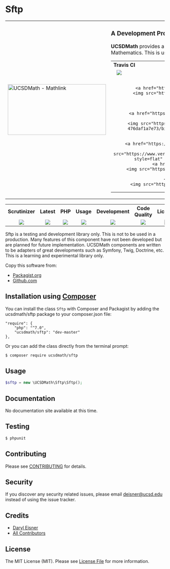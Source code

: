# Sftp
<table border="0">
  <tr>
    <td width="310"><img height="160" width="310"alt="UCSDMath - Mathlink" src="https://github.com/ucsdmath/Testing/blob/master/ucsdmath-logo.png"></td>
    <td><h3>A Development Project in PHP</h3><p><strong>UCSDMath</strong> provides a testing framework for general internal Intranet software applications for the UCSD, Department of Mathematics. This is used for development and testing only. [not for production]</p>

<table width="550"><tr><td width="120"><b>Travis CI</b></td><td width="250"><b>SensioLabs</b></td><td width="180"><b>Dependencies</b></td></tr><tr>
    <td width="120" align="center">
        <a href="https://travis-ci.org/ucsdmath/Sftp">
        <img src="https://travis-ci.org/ucsdmath/Sftp.svg?branch=master" style="float: left; margin: 0px 0px 10px 10px;"></a><br>
        <a href="https://www.codacy.com/app/ucsdmath-project/Sftp">
        <img src="https://api.codacy.com/project/badge/Grade/29d0f1527e844c13923607a072e52ef1"></a>

        <a href="https://scrutinizer-ci.com/g/ucsdmath/Sftp/?branch=master">
        <img src="https://img.shields.io/scrutinizer/g/ucsdmath/Sftp.svg"></a>

    </td>
    <td width="250" align="center">
        <a href="https://insight.sensiolabs.com/projects/3b103233-5eff-48d7-98c1-476daf1a7e73">
        <img src="https://insight.sensiolabs.com/projects/3b103233-5eff-48d7-98c1-476daf1a7e73/big.png" style="float: right; margin: 0px 0px 10px 10px;" width="212" height="51"></a></td>
    <td width="180" align="center">
        <a href="https://www.versioneye.com/user/projects/577fbb8b5bb1390038414460">
        <img src="https://www.versioneye.com/user/projects/577fbb8b5bb1390038414460/badge.png?style=flat" style="float:left;margin:0px 0px 10px 10px;"></a><br>
        <a href="https://codeclimate.com/github/ucsdmath/Sftp">
        <img src="https://codeclimate.com/github/ucsdmath/Sftp/badges/gpa.svg"></a><br>
        <a href="https://travis-ci.org/ucsdmath/Sftp">
        <img src="http://php7ready.timesplinter.ch/ucsdmath/Sftp/badge.svg"></a>
</td></tr></table></td></tr></table>
<table width="880"><tr><td width="116" align="center"><b>Scrutinizer</b></td><td width="112" align="center"><b>Latest</b></td><td width="108" align="center"><b>PHP</b></td><td width="150" align="center"><b>Usage</b></td><td width="142" align="center"><b>Development</b></td><td width="142" align="center"><b>Code Quality</b></td><td width="110" align="center"><b>License</b></td></tr><tr>
    <td valign="top" width="116" align="center">
        <a href="https://scrutinizer-ci.com/g/ucsdmath/Sftp/build-status/master">
        <img src="https://scrutinizer-ci.com/g/ucsdmath/Sftp/badges/build.png?b=master"></a></td>
    <td valign="top" width="112" align="center">
        <a href="https://packagist.org/packages/ucsdmath/Sftp">
        <img src="https://poser.pugx.org/ucsdmath/Sftp/v/stable"></a></td>
    <td valign="top" width="108" align="center">
        <a href="https://php.net/">
        <img src="https://img.shields.io/badge/php-%3E%3D%207.0-8892BF.svg"></a></td>
    <td valign="top" width="150" align="center">
        <a href="https://packagist.org/packages/ucsdmath/Sftp">
        <img src="https://poser.pugx.org/ucsdmath/Sftp/downloads"></a></td>
    <td valign="top" width="142" align="center">
        <a href="https://packagist.org/packages/ucsdmath/Sftp">
        <img src="https://poser.pugx.org/ucsdmath/Sftp/v/unstable"></a></td>
    <td valign="top" width="142" align="center">
        <a href="https://scrutinizer-ci.com/g/ucsdmath/Sftp/?branch=master">
        <img src="https://scrutinizer-ci.com/g/ucsdmath/Sftp/badges/quality-score.png?b=master"></a></td>
    <td valign="top" width="110" align="center">
        <a href="https://packagist.org/packages/ucsdmath/Sftp">
        <img src="https://poser.pugx.org/ucsdmath/Sftp/license"></a></td>
</tr></table>

Sftp is a testing and development library only. This is not to be used in a production.
Many features of this component have not been developed but are planned for future implementation.  UCSDMath components are written to be adapters of great developments such as Symfony, Twig, Doctrine, etc. This is a learning and experimental library only.

Copy this software from:
- [Packagist.org](https://packagist.org/packages/ucsdmath/Sftp)
- [Github.com](https://github.com/ucsdmath/Sftp)

## Installation using [Composer](http://getcomposer.org/)
You can install the class ```Sftp``` with Composer and Packagist by
adding the ucsdmath/sftp package to your composer.json file:

```
"require": {
    "php": "^7.0",
    "ucsdmath/sftp": "dev-master"
},
```
Or you can add the class directly from the terminal prompt:

```bash
$ composer require ucsdmath/sftp
```

## Usage

``` php
$sftp = new \UCSDMath\Sftp\Sftp();
```

## Documentation

No documentation site available at this time.
<!-- [Check out the documentation](http://math.ucsd.edu/~deisner/documentation/Sftp/) -->

## Testing

``` bash
$ phpunit
```

## Contributing

Please see [CONTRIBUTING](CONTRIBUTING.md) for details.

## Security

If you discover any security related issues, please email deisner@ucsd.edu instead of using the issue tracker.

## Credits

- [Daryl Eisner](https://github.com/UCSDMath)
- [All Contributors](../../contributors)

## License

The MIT License (MIT). Please see [License File](LICENSE) for more information.
